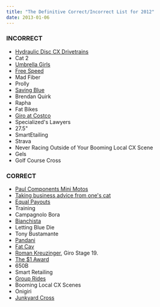 ```yaml
---
title: "The Definitive Correct/Incorrect List for 2012"
date: 2013-01-06
---
```


### INCORRECT

- [Hydraulic Disc CX Drivetrains](http://velonews.competitor.com/2012/02/bikes-and-tech/sram-hydraulic-brake-images-leaked_205943)
- Cat 2
- [Umbrella Girls](http://marcpro-strava.com/wordpress/wp-content/uploads/2011/07/umbrella.jpg)
- [Free Speed](http://forum.slowtwitch.com/gforum.cgi?post=3962003)
- Mad Fiber
- Prolly
- [Saving Blue](http://www.bicycleretailer.com/north-america/2012/12/13/blue%E2%80%99s-new-owners-bring-harad-onboard#.UsGPAYuzKpg)
- Brendan Quirk
- Rapha
- Fat Bikes
- [Giro at Costco](http://www.bicycleretailer.com/north-america/2012/12/26/giro-buying-back-helmets-sold-costco#.UsGQkouzKpg)
- Specialized's Lawyers
- 27.5"
- SmartEtailing
- Strava
- Never Racing Outside of Your Booming Local CX Scene 
- Gels
- Golf Course Cross

### CORRECT

- [Paul Components Mini Motos](http://www.paulcomp.com/minimoto.html)
- [Taking business advice from one's cat](http://taticycles.com/p/479)
- [Equal Payouts](http://www.cxmagazine.com/chicago-ladies-equal-payouts-donating-today)
- Training
- Campagnolo Bora
- [Bianchista](http://bianchista.blogspot.com/)
- Letting Blue Die
- Tony Bustamante
- [Pandani](http://pandani.jp/)
- [Fat Cav](http://www.gq-magazine.co.uk/entertainment/articles/2012-02/01/sport-mark-cavendish-paul-smith-interview)
- [Roman Kreuzinger](http://www.youtube.com/watch?v=pJHMjcwE5DY), Giro Stage 19.
- [The $1 Award](http://www.bicycleretailer.com/north-america/2012/01/13/-choi-found-liable-%20specialized-awarded-1#.UOHoIYnjnqI)
- 650B
- Smart Retailing
- [Group Rides](http://www.pezcyclingnews.com/page/latest-news/?id=83870)
- Booming Local CX Scenes
- Onigiri
- [Junkyard Cross](http://www.youtube.com/watch?v=srZZr5_C2YA)
